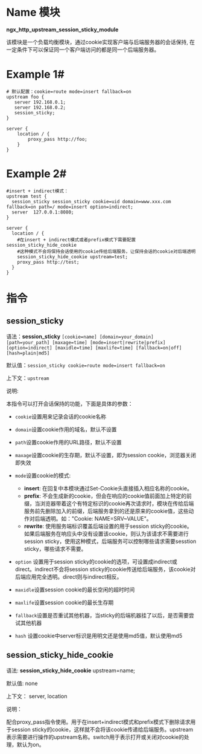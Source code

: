 # Name 模块
**ngx\_http\_upstream\_session\_sticky\_module**

该模块是一个负载均衡模块，通过cookie实现客户端与后端服务器的会话保持, 在一定条件下可以保证同一个客户端访问的都是同一个后端服务器。

# Example 1#

    # 默认配置：cookie=route mode=insert fallback=on
    upstream foo {
       server 192.168.0.1;
       server 192.168.0.2;
       session_sticky;
    }

    server {
        location / {
            proxy_pass http://foo;
        }
    }

# Example 2#

    #insert + indirect模式：
    upstream test {
      session_sticky session_sticky cookie=uid domain=www.xxx.com fallback=on path=/ mode=insert option=indirect;
      server  127.0.0.1:8080;
    }

    server {
      location / {
        #在insert + indirect模式或者prefix模式下需要配置session_sticky_hide_cookie
        #这种模式不会将保持会话使用的cookie传给后端服务，让保持会话的cookie对后端透明
        session_sticky_hide_cookie upstream=test;
        proxy_pass http://test;
      }
    }

# 指令 #

## session_sticky ##

语法：**session_sticky** `[cookie=name] [domain=your_domain] [path=your_path] [maxage=time] [mode=insert|rewrite|prefix] [option=indirect] [maxidle=time] [maxlife=time] [fallback=on|off] [hash=plain|md5]`

默认值：`session_sticky cookie=route mode=insert fallback=on`

上下文：`upstream`

说明:

本指令可以打开会话保持的功能，下面是具体的参数：

+ `cookie`设置用来记录会话的cookie名称
+ `domain`设置cookie作用的域名，默认不设置
+ `path`设置cookie作用的URL路径，默认不设置
+ `maxage`设置cookie的生存期，默认不设置，即为session cookie，浏览器关闭即失效
+ `mode`设置cookie的模式:
    - **insert**: 在回复中本模块通过Set-Cookie头直接插入相应名称的cookie。
    - **prefix**: 不会生成新的cookie，但会在响应的cookie值前面加上特定的前缀，当浏览器带着这个有特定标识的cookie再次请求时，模块在传给后端服务前先删除加入的前缀，后端服务拿到的还是原来的cookie值，这些动作对后端透明。如："Cookie: NAME=SRV~VALUE"。
    - **rewrite**: 使用服务端标识覆盖后端设置的用于session sticky的cookie。如果后端服务在响应头中没有设置该cookie，则认为该请求不需要进行session sticky，使用这种模式，后端服务可以控制哪些请求需要sesstion sticky，哪些请求不需要。

+ `option` 设置用于session sticky的cookie的选项，可设置成indirect或direct。indirect不会将session sticky的cookie传送给后端服务，该cookie对后端应用完全透明。direct则与indirect相反。
+ `maxidle`设置session cookie的最长空闲的超时时间
+ `maxlife`设置session cookie的最长生存期
+ `fallback`设置是否重试其他机器，当sticky的后端机器挂了以后，是否需要尝试其他机器
+ `hash` 设置cookie中server标识是用明文还是使用md5值，默认使用md5

## session\_sticky\_hide\_cookie ##

语法: **session\_sticky\_hide\_cookie** upstream=name;

默认值: none

上下文： server, location

说明：

配合proxy_pass指令使用。用于在insert+indirect模式和prefix模式下删除请求用于session sticky的cookie，这样就不会将该cookie传递给后端服务。upstream表示需要进行操作的upstream名称。switch用于表示打开或关闭对cookie的处理，默认为on。
